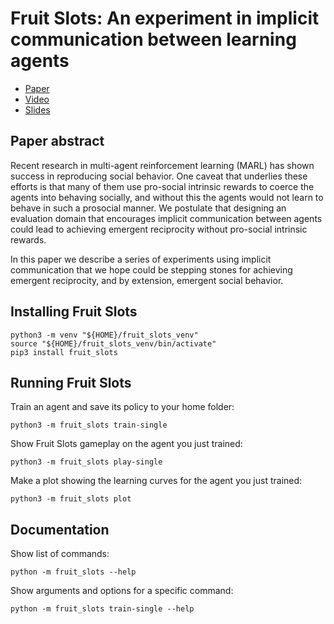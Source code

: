 # Fruit Slots: An experiment in implicit communication between learning agents

* [Paper](http://r.rachum.com/fruit-slots-paper)
* [Video](http://r.rachum.com/fruit-slots-workshop-video)
* [Slides](http://r.rachum.com/fruit-slots-slides)

## Paper abstract

Recent research in multi-agent reinforcement learning (MARL) has shown success in reproducing social behavior. One caveat that underlies these efforts is that many of them use pro-social intrinsic rewards to coerce the agents into behaving socially, and without this the agents would not learn to behave in such a prosocial manner. We postulate that designing an evaluation domain that encourages implicit communication between agents could lead to achieving emergent reciprocity without pro-social intrinsic rewards.

In this paper we describe a series of experiments using implicit communication that we hope could be
stepping stones for achieving emergent reciprocity, and by extension, emergent social behavior.

## Installing Fruit Slots

```shell
python3 -m venv "${HOME}/fruit_slots_venv"
source "${HOME}/fruit_slots_venv/bin/activate"
pip3 install fruit_slots
```

## Running Fruit Slots


Train an agent and save its policy to your home folder:

```shell
python3 -m fruit_slots train-single
```

Show Fruit Slots gameplay on the agent you just trained:

```shell
python3 -m fruit_slots play-single
```

Make a plot showing the learning curves for the agent you just trained:

```shell
python3 -m fruit_slots plot
```

## Documentation

Show list of commands:

```shell
python -m fruit_slots --help
```

Show arguments and options for a specific command:

```shell
python -m fruit_slots train-single --help
```